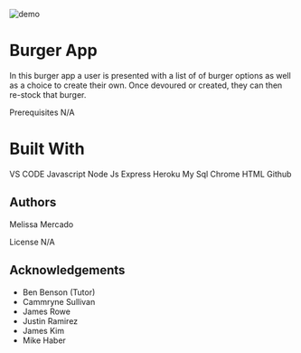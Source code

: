 ![demo](burgerAPP.gif)

# Burger App

In this burger app a user is presented with a list of of burger options as well as a choice to create their own. Once devoured or created, they can then re-stock that burger.

Prerequisites N/A

# Built With

VS CODE
Javascript
Node Js
Express
Heroku
My Sql
Chrome
HTML
Github

## Authors

Melissa Mercado

License N/A

## Acknowledgements

- Ben Benson (Tutor)
- Cammryne Sullivan
- James Rowe
- Justin Ramirez
- James Kim
- Mike Haber
